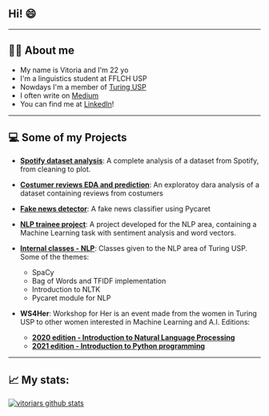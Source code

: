 ## Hi! 😄

----
## 👩‍💻 About me
- My name is Vitoria and I'm 22 yo
- I'm a linguistics student at FFLCH USP
- Nowdays I'm a member of [Turing USP](https://github.com/turing-usp)
- I often write on [Medium](https://medium.com/@vitoria.27.07) 
- You can find me at [LinkedIn](https://www.linkedin.com/in/vitoria-rodrigues-silva/)! 
----
## 💻 Some of my Projects
- **[Spotify dataset analysis](https://github.com/vitoriars/mini-projeto-analise-e-limpeza)**: A complete analysis of a dataset from Spotify, from cleaning to plot.

- **[Costumer reviews EDA and prediction](https://github.com/vitoriars/EDA-and-prediction)**: An exploratoy dara analysis of a dataset containing reviews from costumers

- **[Fake news detector](https://github.com/vitoriars/fake-news-detector)**: A fake news classifier using Pycaret 

- **[NLP trainee project](https://github.com/vitoriars/Projeto-Final-NLP)**: A project developed for the NLP area, containing a Machine Learning task with sentiment analysis and word vectors.

-  **[Internal classes - NLP](https://github.com/turing-usp/Aulas-NLP)**: Classes given to the NLP area of Turing USP. Some of the themes:
      - SpaCy
      - Bag of Words and TFIDF implementation
      - Introduction to NLTK
      - Pycaret module for NLP
     
-  **WS4Her**: Workshop for Her is an event made from the women in Turing USP to other women interested in Machine Learning and A.I. Editions:
      - [**2020 edition - Introduction to Natural Language Processing**](https://github.com/turing-usp/WS4Her2020)
      - [**2021 edition - Introduction to Python programming**](https://github.com/turing-usp/WS4Her2021.1)
  
  
----
 
 ## 📈 My stats:
 
[![vitoriars github stats](https://github-readme-stats.vercel.app/api?username=vitoriars)](https://github.com/anuraghazra/github-readme-stats)

